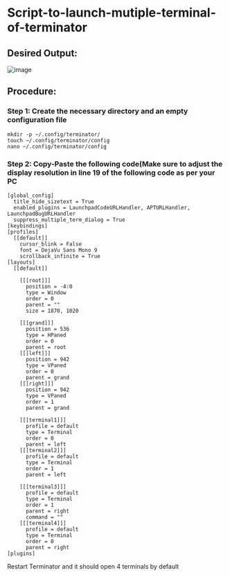 # Script-to-launch-mutiple-terminal-of-terminator

## Desired Output:
![image](https://github.com/kgnandanwar/Script-to-launch-mutiple-terminal-of-terminator/assets/76609547/48de5070-9c59-4e6b-8f22-5157015e0102)

## Procedure:
### Step 1: Create the necessary directory and an empty configuration file

```
mkdir -p ~/.config/terminator/
touch ~/.config/terminator/config
nano ~/.config/terminator/config
```

### Step 2: Copy-Paste the following code(Make sure to adjust the display resolution in line 19 of the following code as per your PC
```
[global_config]
  title_hide_sizetext = True
  enabled_plugins = LaunchpadCodeURLHandler, APTURLHandler, LaunchpadBugURLHandler
  suppress_multiple_term_dialog = True
[keybindings]
[profiles]
  [[default]]
    cursor_blink = False
    font = DejaVu Sans Mono 9
    scrollback_infinite = True
[layouts]
  [[default]]

    [[[root]]]
      position = -4:0
      type = Window
      order = 0
      parent = ""
      size = 1870, 1020

    [[[grand]]]
      position = 536
      type = HPaned
      order = 0
      parent = root
    [[[left]]]
      position = 942
      type = VPaned
      order = 0
      parent = grand
    [[[right]]]
      position = 942
      type = VPaned
      order = 1
      parent = grand

    [[[terminal1]]]
      profile = default
      type = Terminal
      order = 0
      parent = left
    [[[terminal2]]]
      profile = default
      type = Terminal
      order = 1
      parent = left

    [[[terminal3]]]
      profile = default
      type = Terminal
      order = 1
      parent = right
      command = ""
    [[[terminal4]]]
      profile = default
      type = Terminal
      order = 0
      parent = right
[plugins]
```

Restart Terminator and it should open 4 terminals by default
